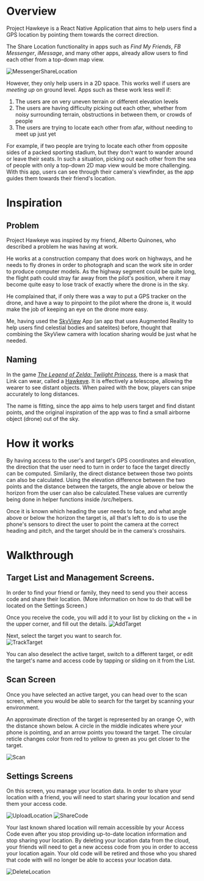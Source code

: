 # Overview
Project Hawkeye is a React Native Application that aims to help users find a GPS location by pointing them towards the correct direction.

The Share Location functionality in apps such as _Find My Friends_, _FB Messenger_, _iMessage_, and many other apps, already allow users to find each other from a top-down map view.

![MessengerShareLocation](documentationAssets/messenger-share-location.png)

However, they only help users in a 2D space. This works well if users are *meeting up* on ground level. Apps such as these work less well if:
1. The users are on very uneven terrain or different elevation levels
1. The users are having difficulty picking out each other, whether from noisy surrounding terrain, obstructions in between them, or crowds of people
1. The users are trying to locate each other from afar, without needing to meet up just yet

For example, if two people are trying to locate each other from opposite sides of a packed sporting stadium, but they don't want to wander around or leave their seats. In such a situation, picking out each other from the sea of people with only a top-down 2D map view would be more challenging. With this app, users can see through their camera's viewfinder, as the app guides them towards their friend's location.

# Inspiration
## Problem
Project Hawkeye was inspired by my friend, Alberto Quinones, who described a problem he was having at work.

He works at a construction company that does work on highways, and he needs to fly drones in order to photograph and scan the work site in order to produce computer models.
As the highway segment could be quite long, the flight path could stray far away from the pilot's position, where it may become quite easy to lose track of exactly where the drone is in the sky.

He complained that, if only there was a way to put a GPS tracker on the drone, and have a way to pinpoint to the pilot where the drone is, it would make the job of keeping an eye on the drone more easy.

Me, having used the [SkyView](https://apps.apple.com/us/app/skyview/id404990064) App (an app that uses Augmented Reality to help users find celestial bodies and satelites) before, thought that combining the SkyView camera with location sharing would be just what he needed.


## Naming
In the game _[The Legend of Zelda: Twilight Princess](https://zelda.gamepedia.com/The_Legend_of_Zelda:_Twilight_Princess)_, there is a mask that Link can wear, called a [Hawkeye](https://zelda.fandom.com/wiki/Hawkeye). It is effectively a telescope, allowing the wearer to see distant objects. When paired with the bow, players can snipe accurately to long distances.  

The name is fitting, since the app aims to help users target and find distant points, and the original inspiration of the app was to find a small airborne object (drone) out of the sky.

# How it works
By having access to the user's and target's GPS coordinates and elevation, the direction that the user need to turn in order to face the target directly can be computed. Similarily, the direct distance between those two points can also be calculated. Using the elevation difference between the two points and the distance between the targets, the angle above or below the horizon from the user can also be calculated.These values are currently being done in helper functions inside /src/helpers.

Once it is known which heading the user needs to face, and what angle above or below the horizon the target is, all that's left to do is to use the phone's sensors to direct the user to point the camera at the correct heading and pitch, and the target should be in the camera's crosshairs.

# Walkthrough
## Target List and Management Screens.
In order to find your friend or family, they need to send you their access code and share their location. (More information on how to do that will be located on the Settings Screen.)

Once you receive the code, you will add it to your list by clicking on the + in the upper corner, and fill out the details.
![AddTarget](documentationAssets/AddTarget.gif)

Next, select the target you want to search for.   
![TrackTarget](documentationAssets/TrackTarget.gif)

You can also deselect the active target, switch to a different target, or edit the target's name and access code by tapping or sliding on it from the List.

## Scan Screen
Once you have selected an active target, you can head over to the scan screen, where you would be able to search for the target by scanning your environment.

An approximate direction of the target is represented by an orange ◇, with the distance shown below. A circle in the middle indicates where your phone is pointing, and an arrow points you toward the target. The circular reticle changes color from red to yellow to green as you get closer to the target.

![Scan](documentationAssets/Scan.gif)

## Settings Screens
On this screen, you manage your location data.
In order to share your location with a friend, you will need to start sharing your location and send them your access code.

![UploadLocation](documentationAssets/UploadLocation.gif)
![ShareCode](documentationAssets/ShareCode.gif)

Your last known shared location will remain accessible by your Access Code even after you stop providing up-to-date location information and stop sharing your location. By deleting your location data from the cloud, your friends will need to get a new access code from you in order to access your location again. Your old code will be retired and those who you shared that code with will no longer be able to access your location data.

![DeleteLocation](documentationAssets/DeleteLocation.gif)

